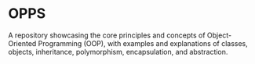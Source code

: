 # OPPS
A repository showcasing the core principles and concepts of Object-Oriented Programming (OOP), with examples and explanations of classes, objects, inheritance, polymorphism, encapsulation, and abstraction.

